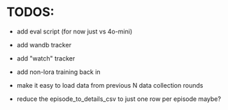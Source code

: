 # TODOS:
- add eval script (for now just vs 4o-mini)
- add wandb tracker
- add "watch" tracker
- add non-lora training back in


- make it easy to load data from previous N data collection rounds


- reduce the episode_to_details_csv to just one row per episode maybe?